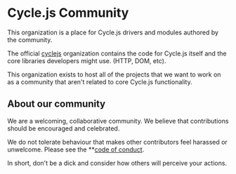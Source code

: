 # Cycle.js Community

This organization is a place for Cycle.js drivers and modules authored by the community.

The official [cyclejs](https://github.com/cyclejs) organization contains the code for Cycle.js itself and the core libraries developers might use. (HTTP, DOM, etc).

This organization exists to host all of the projects that we want to work on as a community that aren't related to core Cycle.js functionality.

About our community
---

We are a welcoming, collaborative community. We believe that contributions should be encouraged and celebrated.

We do not tolerate behaviour that makes other contributors feel harassed or unwelcome. Please see the **[code of conduct](https://github.com/cyclejs-community/cyclejs-community/blob/master/CODE-OF-CONDUCT.md).

In short, don't be a dick and consider how others will perceive your actions.

